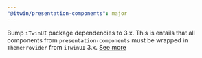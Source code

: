 ```yaml
---
"@itwin/presentation-components": major
---
```


Bump `iTwinUI` package dependencies to 3.x. This is entails that all components from `presentation-components` must be wrapped in `ThemeProvider` from `iTwinUI` 3.x. [See more](https://github.com/iTwin/iTwinUI/wiki/iTwinUI-react-v3-migration-guide#themeprovider)
